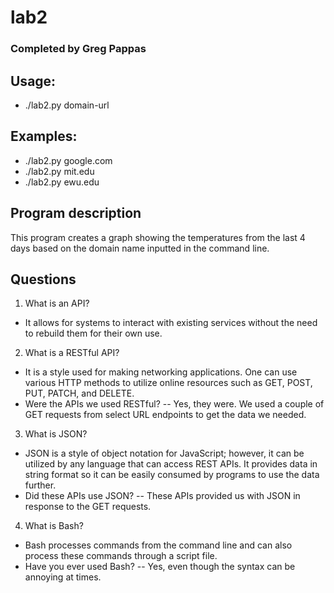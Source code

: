 # lab2

### Completed by Greg Pappas

## Usage:

- ./lab2.py domain-url

## Examples:

- ./lab2.py google.com
- ./lab2.py mit.edu
- ./lab2.py ewu.edu

## Program description

This program creates a graph showing the temperatures from the last 4 days based on the domain name inputted in the command line.

## Questions

1. What is an API?

- It allows for systems to interact with existing services without the need to rebuild them for their own use.

2. What is a RESTful API?

- It is a style used for making networking applications. One can use various HTTP methods to utilize online resources such as GET, POST, PUT, PATCH, and DELETE.
- Were the APIs we used RESTful?
  -- Yes, they were. We used a couple of GET requests from select URL endpoints to get the data we needed.

3. What is JSON?

- JSON is a style of object notation for JavaScript; however, it can be utilized by any language that can access REST APIs. It provides data in string format so it can be easily consumed by programs to use the data further.
- Did these APIs use JSON?
  -- These APIs provided us with JSON in response to the GET requests.

4. What is Bash?

- Bash processes commands from the command line and can also process these commands through a script file.
- Have you ever used Bash?
  -- Yes, even though the syntax can be annoying at times.
